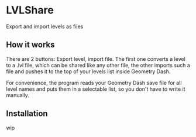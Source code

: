 # LVLShare
Export and import levels as files

## How it works

There are 2 buttons: Export level, import file. 
The first one converts a level to a .lvl file, which can be shared like any other file,
the other imports such a file and pushes it to the top of your levels list inside Geometry Dash.

For convenience, the program reads your Geometry Dash save file for all level names and puts them
in a selectable list, so you don't have to write it manually.

## Installation

wip
